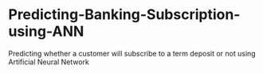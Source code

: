 # Predicting-Banking-Subscription-using-ANN
Predicting whether a customer will subscribe to a term deposit or not using Artificial Neural Network
